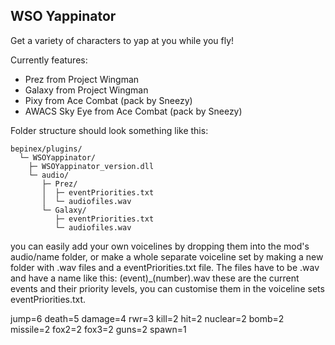 ## WSO Yappinator

Get a variety of characters to yap at you while you fly!

Currently features:
* Prez from Project Wingman
* Galaxy from Project Wingman
* Pixy from Ace Combat (pack by Sneezy)
* AWACS Sky Eye from Ace Combat (pack by Sneezy)

Folder structure should look something like this:
```
bepinex/plugins/
  └─ WSOYappinator/
    ├─ WSOYappinator_version.dll
    └─ audio/
       ├─ Prez/
       │  ├─ eventPriorities.txt
       │  └─ audiofiles.wav
       └─ Galaxy/
          ├─ eventPriorities.txt
          └─ audiofiles.wav
```

you can easily add your own voicelines by dropping them into the mod's audio/name folder, or make a whole separate voiceline set by making a new folder with .wav files and a eventPriorities.txt file.
The files have to be .wav and have a name like this: (event)_(number).wav 
these are the current events and their priority levels, you can customise them in the voiceline sets eventPriorities.txt.

jump=6
death=5
damage=4
rwr=3
kill=2
hit=2
nuclear=2
bomb=2
missile=2
fox2=2
fox3=2
guns=2
spawn=1
